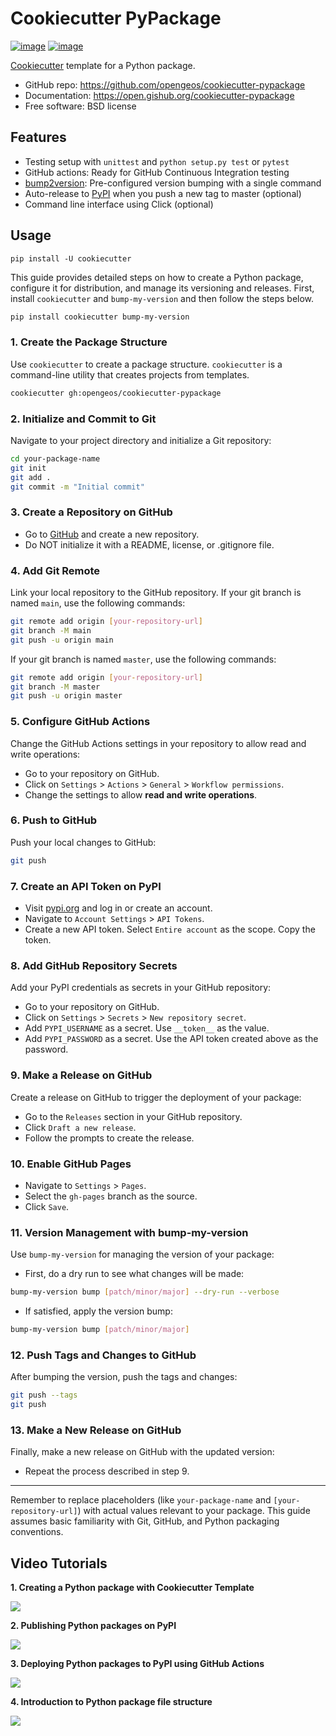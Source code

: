 # Cookiecutter PyPackage

[![image](https://github.com/opengeos/cookiecutter-pypackage/workflows/build/badge.svg)](https://github.com/opengeos/cookiecutter-pypackage/actions?query=workflow%3Abuild)
[![image](https://github.com/opengeos/cookiecutter-pypackage/workflows/docs/badge.svg)](https://open.gishub.org/cookiecutter-pypackage)

[Cookiecutter](https://github.com/cookiecutter/cookiecutter) template for a Python package.

-   GitHub repo: <https://github.com/opengeos/cookiecutter-pypackage>
-   Documentation: <https://open.gishub.org/cookiecutter-pypackage>
-   Free software: BSD license

## Features

-   Testing setup with `unittest` and `python setup.py test` or `pytest`
-   GitHub actions: Ready for GitHub Continuous Integration testing
-   [bump2version](https://github.com/c4urself/bump2version): Pre-configured version bumping with a single command
-   Auto-release to [PyPI](https://pypi.python.org/pypi) when you push a new tag to master (optional)
-   Command line interface using Click (optional)

## Usage

    pip install -U cookiecutter

This guide provides detailed steps on how to create a Python package, configure it for distribution, and manage its versioning and releases. First, install `cookiecutter` and `bump-my-version` and then follow the steps below.

```bash
pip install cookiecutter bump-my-version
```

### 1. Create the Package Structure

Use `cookiecutter` to create a package structure. `cookiecutter` is a command-line utility that creates projects from templates.

```bash
cookiecutter gh:opengeos/cookiecutter-pypackage
```

### 2. Initialize and Commit to Git

Navigate to your project directory and initialize a Git repository:

```bash
cd your-package-name
git init
git add .
git commit -m "Initial commit"
```

### 3. Create a Repository on GitHub

-   Go to [GitHub](https://github.com/) and create a new repository.
-   Do NOT initialize it with a README, license, or .gitignore file.

### 4. Add Git Remote

Link your local repository to the GitHub repository. If your git branch is named `main`, use the following commands:

```bash
git remote add origin [your-repository-url]
git branch -M main
git push -u origin main
```

If your git branch is named `master`, use the following commands:

```bash
git remote add origin [your-repository-url]
git branch -M master
git push -u origin master
```

### 5. Configure GitHub Actions

Change the GitHub Actions settings in your repository to allow read and write operations:

-   Go to your repository on GitHub.
-   Click on `Settings` > `Actions` > `General` > `Workflow permissions`.
-   Change the settings to allow **read and write operations**.

### 6. Push to GitHub

Push your local changes to GitHub:

```bash
git push
```

### 7. Create an API Token on PyPI

-   Visit [pypi.org](https://pypi.org) and log in or create an account.
-   Navigate to `Account Settings` > `API Tokens`.
-   Create a new API token. Select `Entire account` as the scope. Copy the token.

### 8. Add GitHub Repository Secrets

Add your PyPI credentials as secrets in your GitHub repository:

-   Go to your repository on GitHub.
-   Click on `Settings` > `Secrets` > `New repository secret`.
-   Add `PYPI_USERNAME` as a secret. Use `__token__` as the value.
-   Add `PYPI_PASSWORD` as a secret. Use the API token created above as the password.

### 9. Make a Release on GitHub

Create a release on GitHub to trigger the deployment of your package:

-   Go to the `Releases` section in your GitHub repository.
-   Click `Draft a new release`.
-   Follow the prompts to create the release.

### 10. Enable GitHub Pages

-   Navigate to `Settings` > `Pages`.
-   Select the `gh-pages` branch as the source.
-   Click `Save`.

### 11. Version Management with bump-my-version

Use `bump-my-version` for managing the version of your package:

-   First, do a dry run to see what changes will be made:

```bash
bump-my-version bump [patch/minor/major] --dry-run --verbose
```

-   If satisfied, apply the version bump:

```bash
bump-my-version bump [patch/minor/major]
```

### 12. Push Tags and Changes to GitHub

After bumping the version, push the tags and changes:

```bash
git push --tags
git push
```

### 13. Make a New Release on GitHub

Finally, make a new release on GitHub with the updated version:

-   Repeat the process described in step 9.

---

Remember to replace placeholders (like `your-package-name` and `[your-repository-url]`) with actual values relevant to your package. This guide assumes basic familiarity with Git, GitHub, and Python packaging conventions.

## Video Tutorials

**1. Creating a Python package with Cookiecutter Template**

[![](http://img.youtube.com/vi/DAPAv9KbYZ0/0.jpg)](http://www.youtube.com/watch?v=DAPAv9KbYZ0)

**2. Publishing Python packages on PyPI**

[![](http://img.youtube.com/vi/7FcX9uWDuIQ/0.jpg)](http://www.youtube.com/watch?v=7FcX9uWDuIQ)

**3. Deploying Python packages to PyPI using GitHub Actions**

[![](http://img.youtube.com/vi/oayticDOZmU/0.jpg)](http://www.youtube.com/watch?v=oayticDOZmU)

**4. Introduction to Python package file structure**

[![](http://img.youtube.com/vi/0eLt_O6sIYU/0.jpg)](http://www.youtube.com/watch?v=0eLt_O6sIYU)
